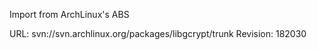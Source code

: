 Import from ArchLinux's ABS

URL: svn://svn.archlinux.org/packages/libgcrypt/trunk
Revision: 182030

